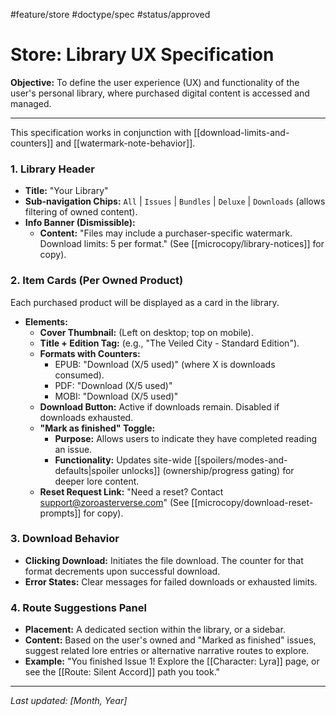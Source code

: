 #feature/store #doctype/spec #status/approved

# Store: Library UX Specification

**Objective:** To define the user experience (UX) and functionality of the user's personal library, where purchased digital content is accessed and managed.

---

This specification works in conjunction with [[download-limits-and-counters]] and [[watermark-note-behavior]].

### 1. Library Header

*   **Title:** "Your Library"
*   **Sub-navigation Chips:** `All` | `Issues` | `Bundles` | `Deluxe` | `Downloads` (allows filtering of owned content).
*   **Info Banner (Dismissible):**
    *   **Content:** "Files may include a purchaser-specific watermark. Download limits: 5 per format." (See [[microcopy/library-notices]] for copy).

### 2. Item Cards (Per Owned Product)

Each purchased product will be displayed as a card in the library.

*   **Elements:**
    *   **Cover Thumbnail:** (Left on desktop; top on mobile).
    *   **Title + Edition Tag:** (e.g., "The Veiled City - Standard Edition").
    *   **Formats with Counters:**
        *   EPUB: "Download (X/5 used)" (where X is downloads consumed).
        *   PDF: "Download (X/5 used)"
        *   MOBI: "Download (X/5 used)"
    *   **Download Button:** Active if downloads remain. Disabled if downloads exhausted.
    *   **"Mark as finished" Toggle:**
        *   **Purpose:** Allows users to indicate they have completed reading an issue.
        *   **Functionality:** Updates site-wide [[spoilers/modes-and-defaults|spoiler unlocks]] (ownership/progress gating) for deeper lore content.
    *   **Reset Request Link:** "Need a reset? Contact support@zoroasterverse.com" (See [[microcopy/download-reset-prompts]] for copy).

### 3. Download Behavior

*   **Clicking Download:** Initiates the file download. The counter for that format decrements upon successful download.
*   **Error States:** Clear messages for failed downloads or exhausted limits.

### 4. Route Suggestions Panel

*   **Placement:** A dedicated section within the library, or a sidebar.
*   **Content:** Based on the user's owned and "Marked as finished" issues, suggest related lore entries or alternative narrative routes to explore.
*   **Example:** "You finished Issue 1! Explore the [[Character: Lyra]] page, or see the [[Route: Silent Accord]] path you took."

---

*Last updated: [Month, Year]*
